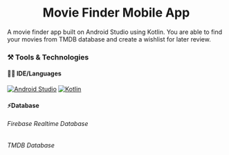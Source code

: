 <h1 align="center"> Movie Finder Mobile App </h1>

<p>A movie finder app built on Android Studio using Kotlin. You are able to find your movies from TMDB database and create a wishlist for later review.</p>

<h3 align="left">⚒️ Tools & Technologies</h3>
<h4 align="left"> 👩‍💻 IDE/Languages </h4>

[![Android Studio](https://img.shields.io/badge/Android-3DDC84?style=for-the-badge&logo=android&logoColor=white)](#)
[![Kotlin](https://img.shields.io/badge/Kotlin-0095D5?&style=for-the-badge&logo=kotlin&logoColor=white)](#)

<h4 align="left">⚡Database </h4>

<h6 align="left"> Firebase Realtime Database </h6>
<h6 align="left"> TMDB Database </h6>

